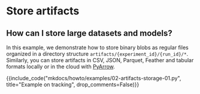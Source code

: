 # Store artifacts

## How can I store large datasets and models?

In this example, we demonstrate how to store binary blobs as regular files organized in a directory structure `artifacts/{experiment_id}/{run_id}/*`. Similarly, you can store artifacts in CSV, JSON, Parquet, Feather and tabular formats
locally or in the cloud with [PyArrow](https://arrow.apache.org/docs/python/).

{{include_code("mkdocs/howto/examples/02-artifacts-storage-01.py", title="Example on tracking", drop_comments=False)}}

